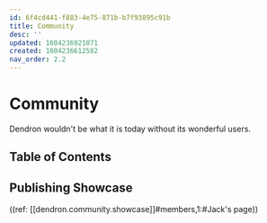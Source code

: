 ```yaml
---
id: 6f4cd441-f883-4e75-871b-b7f93895c91b
title: Community
desc: ''
updated: 1604236921071
created: 1604236612582
nav_order: 2.2
---
```


# Community

Dendron wouldn't be what it is today without its wonderful users.

## Table of Contents

## Publishing Showcase
((ref: [[dendron.community.showcase]]#members,1:#Jack's page))